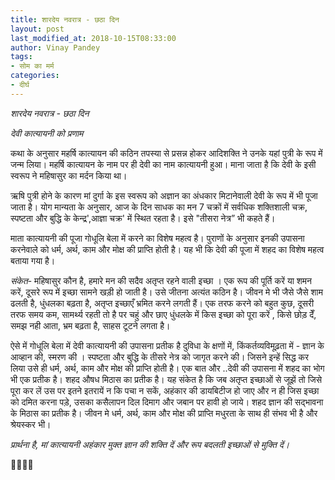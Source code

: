 ```yaml
---
title: शारदेय नवरात्र - छठा दिन
layout: post
last_modified_at: 2018-10-15T08:33:00
author: Vinay Pandey
tags:
- सोम का मर्म
categories:
- दीर्घ
---
```

*शारदेय नवरात्र - छठा दिन*

*देवी कात्यायनी को प्रणाम*

कथा के अनुसार महर्षि कात्यायन की कठिन तपस्या से प्रसन्न होकर आदिशक्ति ने उनके यहां पुत्री के रूप में जन्म लिया। महर्षि कात्यायन के नाम पर ही देवी का नाम कात्यायनी हुआ। माना जाता है कि देवी के इसी स्वरूप ने महिषासुर का मर्दन किया था। 

ऋषि पुत्री होने के कारण मां दुर्गा के इस स्वरूप को अज्ञान का अंधकार मिटानेवाली देवी के रूप में भी पूजा जाता है। योग मान्यता के अनुसार, आज के दिन साधक का मन 7 चक्रों में सर्वधिक शक्तिशाली चक्र, स्पष्टता और बुद्धि के केन्द्र',आज्ञा चक्र' में स्थित रहता है। इसे "तीसरा नेत्र” भी कहते हैं।

माता कात्यायनी की पूजा गोधूलि बेला में  करने का विशेष महत्व है। पुराणों के अनुसार इनकी उपासना करनेवाले को धर्म, अर्थ, काम और मोक्ष की प्राप्ति होती है। यह भी कि देवी की पूजा में शहद का विशेष महत्व बताया गया है।

*संकेत*- महिषासुर कौन है, हमारे मन की सदैव अतृप्त रहने वाली इच्छा । एक रूप की पूर्ति करें या शमन करें, दूसरे रूप में इच्छा सामने खड़ी हो जाती है। उसे जीतना अत्यंत कठिन है। जीवन मे भी जैसे जैसे शाम ढलती है, धुंधलका बढ़ता है, अतृप्त इच्छाएँ भ्रमित करने लगती हैं। एक तरफ करने को बहुत कुछ, दूसरी तरफ समय कम, सामर्थ्य रहती तो है पर चहुं और छाए धुंधलके में किस इच्छा को पूरा करें , किसे छोड़ देँ, समझ नही आता, भ्रम बढ़ता है, साहस टूटने लगता है। 

ऐसे में गोधूलि बेला में देवी कात्यायनी की उपासना प्रतीक है दुविधा के क्षणों में, किंकर्तव्यविमूढ़ता में - ज्ञान के आव्हान की, स्मरण की । स्पष्टता और बुद्धि के तीसरे नेत्र को जागृत करने की।  जिसने इन्हें सिद्ध कर लिया उसे ही  धर्म, अर्थ, काम और मोक्ष की प्राप्ति होती है। 
एक बात और ..देवी की उपासना में शहद का भोग भी एक प्रतीक है। शहद औषध मिठास का प्रतीक है। यह संकेत है कि जब अतृप्त इच्छाओं से जूझें तो जिसे पूरा कर लें उस पर इतने इतरायें न कि पचा न सकें, अहंकार की डायबिटीज हो जाए और न ही जिस इच्छा को दमित करना पड़े, उसका कसैलापन दिल दिमाग और जबान पर हावी हो जाये। शहद ज्ञान की सद्भावना के मिठास का प्रतीक है। जीवन मे धर्म, अर्थ, काम और मोक्ष की प्राप्ति मधुरता के साथ ही संभव भी है और श्रेयस्कर भी। 

*प्रार्थना है,*
*मां कात्यायनी*
*अहंकार मुक्त ज्ञान की शक्ति दें और रूप बदलती इच्छाओं से मुक्ति दें।*

🙏🌷🌷🙏



